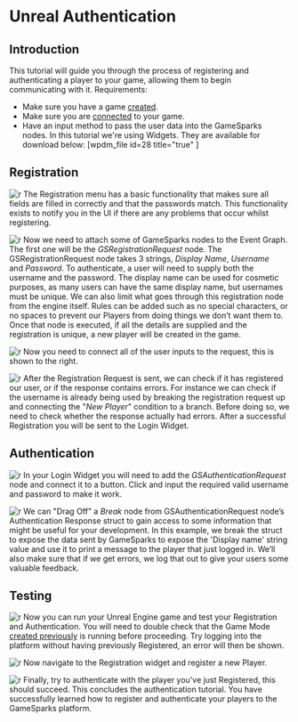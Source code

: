 # Unreal Authentication

## Introduction

This tutorial will guide you through the process of registering and authenticating a player to your game, allowing them to begin communicating with it. Requirements:

  * Make sure you have a game [created](/uncategorized/creating-a-project).
  * Make sure you are [connected](/uncategorized/unreal-setup) to your game.
  * Have an input method to pass the user data into the GameSparks nodes. In this tutorial we're using Widgets. They are available for download below:
[wpdm_file id=28 title="true" ]

## Registration

![r](img\UR\1.png)
The Registration menu has a basic functionality that makes sure all fields are filled in correctly and that the passwords match. This functionality exists to notify you in the UI if there are any problems that occur whilst registering.

![r](img\UR\2.png)
Now we need to attach some of GameSparks nodes to the Event Graph. The first one will be the *GSRegistrationRequest* node. The GSRegistrationRequest node takes 3 strings, *Display* *Name*, *Username* and *Password*. To authenticate, a user will need to supply both the username and the password. The display name can be used for cosmetic purposes, as many users can have the same display name, but usernames must be unique. We can also limit what goes through this registration node from the engine itself. Rules can be added such as no special characters, or no spaces to prevent our Players from doing things we don’t want them to. Once that node is executed, if all the details are supplied and the registration is unique, a new player will be created in the game.

![r](img\UR\3.png)
Now you need to connect all of the user inputs to the request, this is shown to the right.

![r](img\UR\4.png)
After the Registration Request is sent, we can check if it has registered our user, or if the response contains errors. For instance we can check if the username is already being used by breaking the registration request up and connecting the "*New Player*" condition to a branch. Before doing so, we need to check whether the response actually had errors. After a successful Registration you will be sent to the Login Widget.

## Authentication

![r](img\UR\5.png)
In your Login Widget you will need to add the *GSAuthenticationRequest* node and connect it to a button. Click and input the required valid username and password to make it work.

![r](img\UR\6.png)
We can "Drag Off" a *Break* node from GSAuthenticationRequest node’s Authentication Response struct to gain access to some information that might be useful for your development. In this example, we break the struct to expose the data sent by GameSparks to expose the 'Display name' string value and use it to print a message to the player that just logged in. We’ll also make sure that if we get errors, we log that out to give your users some valuable feedback.

## Testing

![r](img\UR\7.png)
Now you can run your Unreal Engine game and test your Registration and Authentication. You will need to double check that the Game Mode [created previously](/uncategorized/unreal-setup) is running before proceeding. Try logging into the platform without having previously Registered, an error will then be shown.

![r](img\UR\8.png)
Now navigate to the Registration widget and register a new Player.

![r](img\UR\9.png)
Finally, try to authenticate with the player you've just Registered, this should succeed. This concludes the authentication tutorial. You have successfully learned how to register and authenticate your players to the GameSparks platform.
